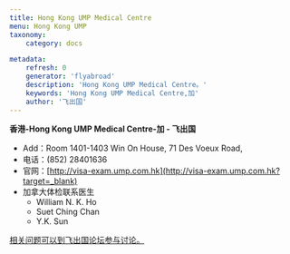 ```yaml
---
title: Hong Kong UMP Medical Centre
menu: Hong Kong UMP
taxonomy:
    category: docs

metadata:
    refresh: 0
    generator: 'flyabroad'
    description: 'Hong Kong UMP Medical Centre。'
    keywords: 'Hong Kong UMP Medical Centre,加'
    author: '飞出国'
---
```


**香港-Hong Kong UMP Medical Centre-加 - 飞出国**

- Add：Room 1401-1403 Win On House, 71 Des Voeux Road,
- 电话：(852) 28401636
- 官网：[http://visa-exam.ump.com.hk](http://visa-exam.ump.com.hk?target=_blank)
- 加拿大体检联系医生
  - William N. K. Ho
  - Suet Ching Chan
  - Y.K. Sun

[相关问题可以到飞出国论坛参与讨论。](http://bbs.fcgvisa.com/t/3387?target=_blank)